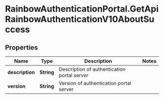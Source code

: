 # RainbowAuthenticationPortal.GetApiRainbowAuthenticationV10AboutSuccess

## Properties

Name | Type | Description | Notes
------------ | ------------- | ------------- | -------------
**description** | **String** | Description of authentication portal server | 
**version** | **String** | Version of authentication portal server | 


